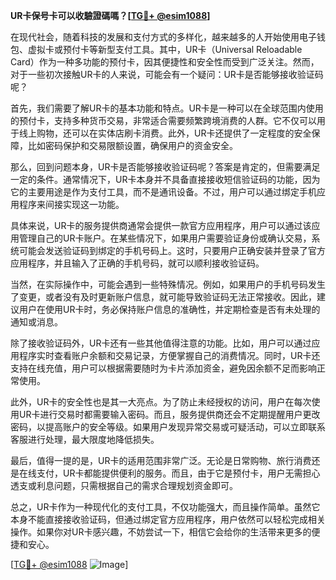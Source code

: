 **UR卡保号卡可以收驗證碼嗎？[[TG💪+ @esim1088](https://t.me/s/esim1088)]**

在现代社会，随着科技的发展和支付方式的多样化，越来越多的人开始使用电子钱包、虚拟卡或预付卡等新型支付工具。其中，UR卡（Universal Reloadable Card）作为一种多功能的预付卡，因其便捷性和安全性而受到广泛关注。然而，对于一些初次接触UR卡的人来说，可能会有一个疑问：UR卡是否能够接收验证码呢？

首先，我们需要了解UR卡的基本功能和特点。UR卡是一种可以在全球范围内使用的预付卡，支持多种货币交易，非常适合需要频繁跨境消费的人群。它不仅可以用于线上购物，还可以在实体店刷卡消费。此外，UR卡还提供了一定程度的安全保障，比如密码保护和交易限额设置，确保用户的资金安全。

那么，回到问题本身，UR卡是否能够接收验证码呢？答案是肯定的，但需要满足一定的条件。通常情况下，UR卡本身并不具备直接接收短信验证码的功能，因为它的主要用途是作为支付工具，而不是通讯设备。不过，用户可以通过绑定手机应用程序来间接实现这一功能。

具体来说，UR卡的服务提供商通常会提供一款官方应用程序，用户可以通过该应用管理自己的UR卡账户。在某些情况下，如果用户需要验证身份或确认交易，系统可能会发送验证码到绑定的手机号码上。这时，只要用户正确安装并登录了官方应用程序，并且输入了正确的手机号码，就可以顺利接收验证码。

当然，在实际操作中，可能会遇到一些特殊情况。例如，如果用户的手机号码发生了变更，或者没有及时更新账户信息，就可能导致验证码无法正常接收。因此，建议用户在使用UR卡时，务必保持账户信息的准确性，并定期检查是否有未处理的通知或消息。

除了接收验证码外，UR卡还有一些其他值得注意的功能。比如，用户可以通过应用程序实时查看账户余额和交易记录，方便掌握自己的消费情况。同时，UR卡还支持在线充值，用户可以根据需要随时为卡片添加资金，避免因余额不足而影响正常使用。

此外，UR卡的安全性也是其一大亮点。为了防止未经授权的访问，用户在每次使用UR卡进行交易时都需要输入密码。而且，服务提供商还会不定期提醒用户更改密码，以提高账户的安全等级。如果用户发现异常交易或可疑活动，可以立即联系客服进行处理，最大限度地降低损失。

最后，值得一提的是，UR卡的适用范围非常广泛。无论是日常购物、旅行消费还是在线支付，UR卡都能提供便利的服务。而且，由于它是预付卡，用户无需担心透支或利息问题，只需根据自己的需求合理规划资金即可。

总之，UR卡作为一种现代化的支付工具，不仅功能强大，而且操作简单。虽然它本身不能直接接收验证码，但通过绑定官方应用程序，用户依然可以轻松完成相关操作。如果你对UR卡感兴趣，不妨尝试一下，相信它会给你的生活带来更多的便捷和安心。

[[TG💪+ @esim1088](https://t.me/s/esim1088) ![Image](https://i.postimg.cc/4NQfJmqS/Snipaste-2025-05-13-00-14-12.png)]